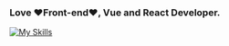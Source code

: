 ### Love ❤️Front-end❤️, Vue and React Developer.
[![My Skills](https://skillicons.dev/icons?i=html,css,js,ts,nodejs,vue,react)](https://skillicons.dev)
